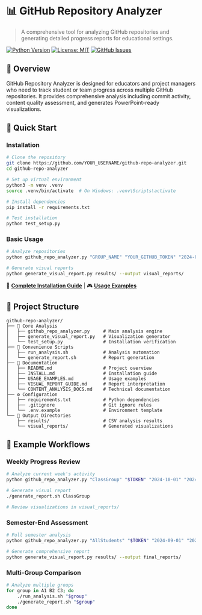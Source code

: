 # 📊 GitHub Repository Analyzer

> A comprehensive tool for analyzing GitHub repositories and generating detailed progress reports for educational settings.

[![Python Version](https://img.shields.io/badge/python-3.8%2B-blue.svg)](https://python.org)
[![License: MIT](https://img.shields.io/badge/License-MIT-yellow.svg)](https://opensource.org/licenses/MIT)
[![GitHub Issues](https://img.shields.io/github/issues/YOUR_USERNAME/github-repo-analyzer.svg)](https://github.com/YOUR_USERNAME/github-repo-analyzer/issues)

## 🎯 Overview

GitHub Repository Analyzer is designed for educators and project managers who need to track student or team progress across multiple GitHub repositories. It provides comprehensive analysis including commit activity, content quality assessment, and generates PowerPoint-ready visualizations.

## 🚀 Quick Start

### Installation

```bash
# Clone the repository
git clone https://github.com/YOUR_USERNAME/github-repo-analyzer.git
cd github-repo-analyzer

# Set up virtual environment
python3 -m venv .venv
source .venv/bin/activate  # On Windows: .venv\Scripts\activate

# Install dependencies
pip install -r requirements.txt

# Test installation
python test_setup.py
```

### Basic Usage

```bash
# Analyze repositories
python github_repo_analyzer.py "GROUP_NAME" "YOUR_GITHUB_TOKEN" "2024-01-01" "2024-12-31" "results.csv"

# Generate visual reports
python generate_visual_report.py results/ --output visual_reports/
```

📖 **[Complete Installation Guide](INSTALL.md)** | 🎮 **[Usage Examples](USAGE_EXAMPLES.md)**

## 📁 Project Structure

```
github-repo-analyzer/
├── 🔧 Core Analysis
│   ├── github_repo_analyzer.py     # Main analysis engine
│   ├── generate_visual_report.py   # Visualization generator
│   └── test_setup.py               # Installation verification
├── 🚀 Convenience Scripts
│   ├── run_analysis.sh             # Analysis automation
│   └── generate_report.sh          # Report generation
├── 📖 Documentation
│   ├── README.md                   # Project overview
│   ├── INSTALL.md                  # Installation guide
│   ├── USAGE_EXAMPLES.md           # Usage examples
│   ├── VISUAL_REPORT_GUIDE.md      # Report interpretation
│   └── CONTENT_ANALYSIS_DOCS.md    # Technical documentation
├── ⚙️ Configuration
│   ├── requirements.txt            # Python dependencies
│   ├── .gitignore                  # Git ignore rules
│   └── .env.example                # Environment template
└── 📁 Output Directories
    ├── results/                    # CSV analysis results
    └── visual_reports/             # Generated visualizations
```

## 🌟 Example Workflows

### Weekly Progress Review
```bash
# Analyze current week's activity
python github_repo_analyzer.py "ClassGroup" "$TOKEN" "2024-10-01" "2024-10-07" "weekly.csv"

# Generate visual report
./generate_report.sh ClassGroup

# Review visualizations in visual_reports/
```

### Semester-End Assessment
```bash
# Full semester analysis
python github_repo_analyzer.py "AllStudents" "$TOKEN" "2024-09-01" "2024-12-31" "semester.csv"

# Generate comprehensive report
python generate_visual_report.py results/ --output final_reports/
```

### Multi-Group Comparison
```bash
# Analyze multiple groups
for group in A1 B2 C3; do
    ./run_analysis.sh "$group"
    ./generate_report.sh "$group"
done
```

